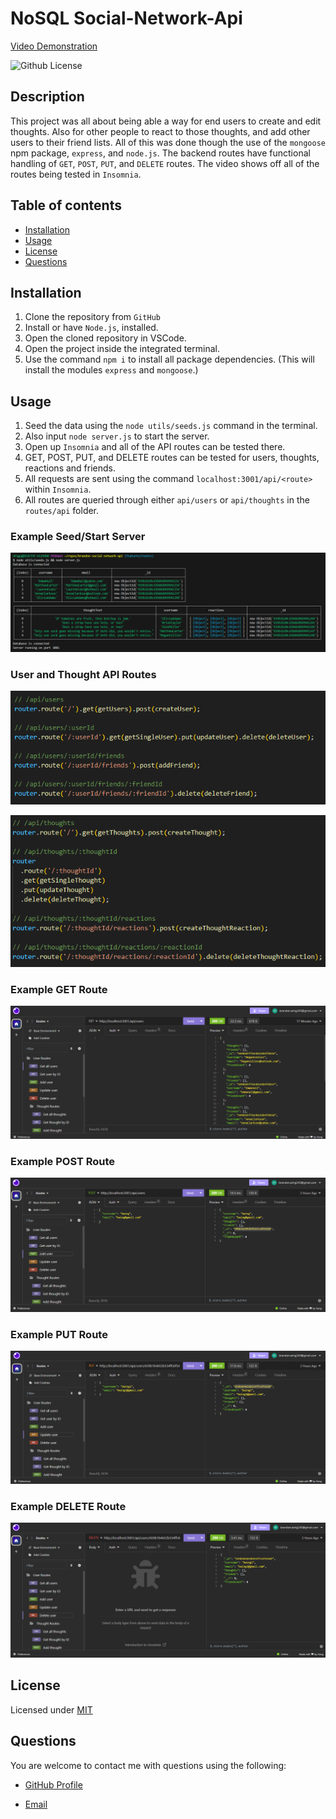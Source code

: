 # NoSQL Social-Network-Api

[Video Demonstration](https://www.youtube.com/watch?v=1LeIPhDVkdw)

![Github License](https://img.shields.io/badge/License-MIT-green.svg)

## Description

This project was all about being able a way for end users to create and edit thoughts. Also for other people to react to those thoughts, and add other users to their friend lists. All of this was done though the use of the `mongoose` npm package, `express`, and `node.js`. The backend routes have functional handling of `GET`, `POST`, `PUT`, and `DELETE` routes. The video shows off all of the routes being tested in `Insomnia`.

## Table of contents

- [Installation](#installation)
- [Usage](#usage)
- [License](#license)
- [Questions](#questions)

## Installation

1. Clone the repository from `GitHub`
2. Install or have `Node.js`, installed.
3. Open the cloned repository in VSCode.
4. Open the project inside the integrated terminal.
5. Use the command `npm i` to install all package dependencies.
   (This will install the modules `express` and `mongoose`.)

## Usage

1. Seed the data using the `node utils/seeds.js` command in the terminal.
2. Also input `node server.js` to start the server.
3. Open up `Insomnia` and all of the API routes can be tested there.
4. GET, POST, PUT, and DELETE routes can be tested for users, thoughts, reactions and friends.
5. All requests are sent using the command `localhost:3001/api/<route>` within `Insomnia`.
6. All routes are queried through either `api/users` or `api/thoughts` in the `routes/api` folder.

### Example Seed/Start Server

![seed_data](./assets/images/seed_data.png)

### User and Thought API Routes

![user_api_routes](./assets/images/users_api_routes.png)

![thoughts_api_routes](./assets/images/thoughts_api_routes.png)

### Example GET Route

![get_route](/assets/images/get_route.png)

### Example POST Route

![post_route](./assets/images/post_route.png)

### Example PUT Route

![put_route](./assets/images/put%20route.png)

### Example DELETE Route

![delete_route](./assets/images/delete_route.png)

## License

Licensed under [MIT](https://opensource.org/license/mit/)

## Questions

You are welcome to contact me with questions using the following:

- [GitHub Profile](https://github.com/bwing2)

- [Email](mailto:brandon.wing245@gmail.com)
